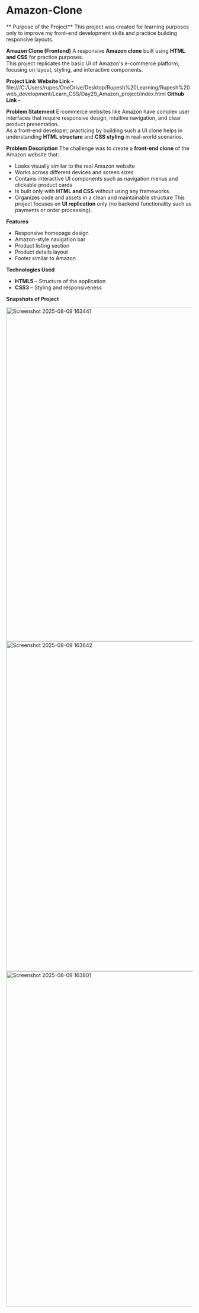 # Amazon-Clone
** Purpose of the Project**
This project was created for learning purposes only to improve my front-end development skills and practice building responsive layouts.

**Amazon Clone (Frontend)**
A responsive **Amazon clone** built using **HTML and CSS** for practice purposes.  
This project replicates the basic UI of Amazon's e-commerce platform, focusing on layout, styling, and interactive components.

**Project Link**
**Website Link -** file:///C:/Users/rupes/OneDrive/Desktop/Rupesh%20Learning/Rupesh%20web_development/Learn_CSS/Day29_Amazon_project/index.html
**Github Link -**

**Problem Statement**
E-commerce websites like Amazon have complex user interfaces that require responsive design, intuitive navigation, and clear product presentation.  
As a front-end developer, practicing by building such a UI clone helps in understanding **HTML structure** and **CSS styling** in real-world scenarios.

**Problem Description**
The challenge was to create a **front-end clone** of the Amazon website that:
- Looks visually similar to the real Amazon website
- Works across different devices and screen sizes
- Contains interactive UI components such as navigation menus and clickable product cards
- Is built only with **HTML and CSS** without using any frameworks
- Organizes code and assets in a clean and maintainable structure
This project focuses on **UI replication** only (no backend functionality such as payments or order processing).

**Features**
- Responsive homepage design
- Amazon-style navigation bar
- Product listing section
- Product details layout
- Footer similar to Amazon

**Technologies Used**
- **HTML5** – Structure of the application  
- **CSS3** – Styling and responsiveness

**Snapshots of Project**

<img width="1891" height="902" alt="Screenshot 2025-08-09 163441" src="https://github.com/user-attachments/assets/51d5b636-2fa3-4d75-b875-e369ed3ed7f7" />

<img width="1873" height="891" alt="Screenshot 2025-08-09 163642" src="https://github.com/user-attachments/assets/e48dfda5-261b-4c44-ac68-084109814991" />

<img width="1887" height="906" alt="Screenshot 2025-08-09 163801" src="https://github.com/user-attachments/assets/12b69cd4-6d45-4354-8e45-4cf103e9b71d" />


